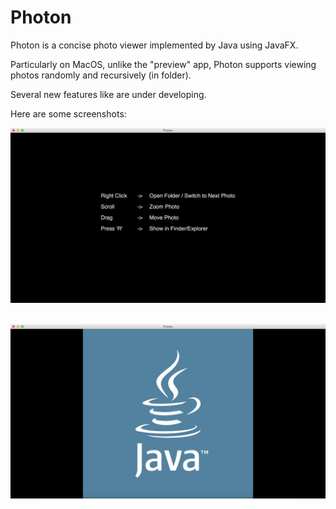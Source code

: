 

# Photon

Photon is a concise photo viewer implemented by Java using JavaFX.

Particularly on MacOS, unlike the "preview" app, Photon supports viewing photos randomly and recursively (in folder).

Several new features like are under developing.

Here are some screenshots:

<p>
    <div align="center">
  		<img src="examples/screenshot1.png"><br><br>
	</div>
</p>

<p>
    <div align="center">
  		<img src="examples/screenshot2.png"><br><br>
	</div>
</p>